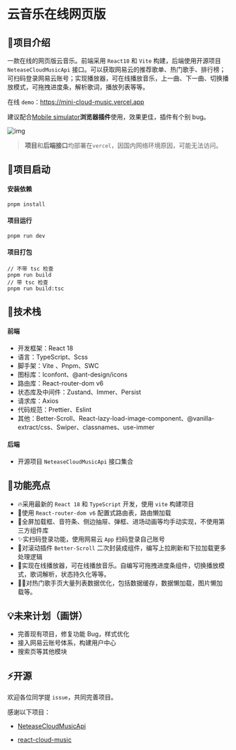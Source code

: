 # 云音乐在线网页版

## 🙈项目介绍

一款在线的网页版云音乐。前端采用 `React18` 和 `Vite` 构建，后端使用开源项目  `NeteaseCloudMusicApi`  接口。可以获取网易云的推荐歌单、热门歌手、排行榜；可扫码登录网易云账号；实现播放器，可在线播放音乐，上一曲、下一曲、切换播放模式，可拖拽进度条，解析歌词，播放列表等等。

在线 `demo`：https://mini-cloud-music.vercel.app

建议配合[Mobile simulator](https://chrome.google.com/webstore/detail/mobile-simulator-responsi/ckejmhbmlajgoklhgbapkiccekfoccmk)**浏览器插件**使用，效果更佳，插件有个别 bug。

![img](https://lh3.googleusercontent.com/DX9jh6HhBr8tEj0kTLnDCzWimvw9VHuayGKDkJtT8_1LFWQc0136FaXFiLZ32GnjriJWuZP4Eq-CnJOv1h7iGVzokg=w640-h400-e365-rj-sc0x00ffffff)

>  **项目**和**后端接口**均部署在`vercel`，因国内网络环境原因，可能无法访问。

## 🔑项目启动

#### 安装依赖

```shell
pnpm install
```

#### 项目运行

```shell
pnpm run dev
```

#### 项目打包

```shell
// 不带 tsc 检查
pnpm run build
// 带 tsc 检查
pnpm run build:tsc
```

## 🚄技术栈

#### 前端

- 开发框架：React 18
- 语言：TypeScript、Scss
- 脚手架：Vite 、Pnpm、SWC
- 图标库：Iconfont、@ant-design/icons
- 路由库：React-router-dom v6
- 状态库及中间件：Zustand、Immer、Persist
- 请求库：Axios
- 代码规范：Prettier、Eslint
- 其他：Better-Scroll、React-lazy-load-image-component、@vanilla-extract/css、Swiper、classnames、use-immer

#### 后端

- 开源项目 `NeteaseCloudMusicApi` 接口集合

##  🍊功能亮点

- 🔥采用最新的 `React 18` 和 `TypeScript` 开发，使用 `vite` 构建项目
- 💪使用 `React-router-dom v6` 配置式路由表，路由懒加载
- 🌳全屏加载框、音符条、侧边抽屉、弹框、进场动画等均手动实现，不使用第三方组件库
- ✨实扫码登录功能，使用网易云 `App` 扫码登录自己账号
- 🎨对滚动插件 `Better-Scroll` 二次封装成组件，编写上拉刷新和下拉加载更多处理逻辑
- 🚀实现在线播放器，可在线播放音乐。自编写可拖拽进度条组件，切换播放模式，歌词解析，状态持久化等等。
- 🏃‍♂️对热门歌手页大量列表数据优化，包括数据缓存，数据懒加载，图片懒加载等。

## 💡未来计划（画饼）

- 完善现有项目，修复功能 Bug，样式优化
- 接入网易云账号体系，构建用户中心
- 搜索页等其他模块

## ⚡️开源

欢迎各位同学提 `issue`，共同完善项目。

感谢以下项目：

- [NeteaseCloudMusicApi](https://github.com/Binaryify/NeteaseCloudMusicApi)

- [react-cloud-music](https://github.com/sanyuan0704/react-cloud-music)